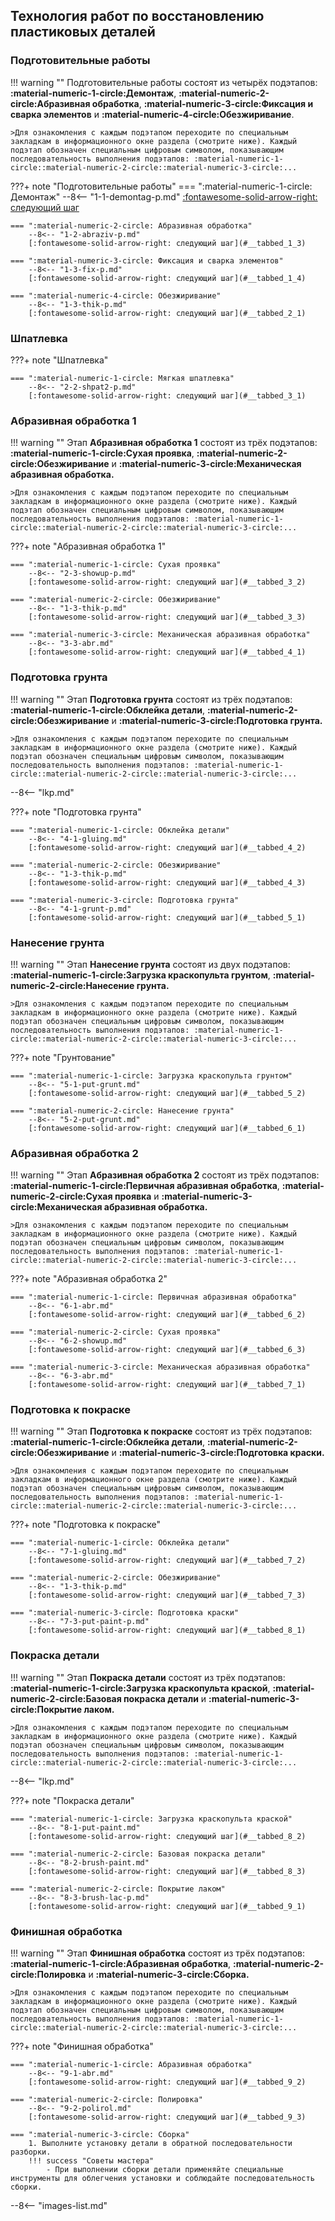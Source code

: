 ## Технология работ по восстановлению  пластиковых деталей

### Подготовительные работы

!!! warning ""
	Подготовительные работы состоят из четырёх подэтапов: __:material-numeric-1-circle:Демонтаж__, __:material-numeric-2-circle:Абразивная обработка__, __:material-numeric-3-circle:Фиксация и сварка элементов__ и __:material-numeric-4-circle:Обезжиривание__. 
	
	>Для ознакомления с каждым подэтапом переходите по специальным закладкам в информационного окне раздела (смотрите ниже). Каждый подэтап обозначен специальным цифровым символом, показывающим последовательность выполнения подэтапов: :material-numeric-1-circle::material-numeric-2-circle::material-numeric-3-circle:...

???+ note "Подготовительные работы"
	=== ":material-numeric-1-circle: Демонтаж"
		--8<-- "1-1-demontag-p.md"
	    [:fontawesome-solid-arrow-right: следующий шаг](#__tabbed_1_2)

	=== ":material-numeric-2-circle: Абразивная обработка"
		--8<-- "1-2-abraziv-p.md"
	    [:fontawesome-solid-arrow-right: следующий шаг](#__tabbed_1_3)

	=== ":material-numeric-3-circle: Фиксация и сварка элементов"
		--8<-- "1-3-fix-p.md"
	    [:fontawesome-solid-arrow-right: следующий шаг](#__tabbed_1_4)

	=== ":material-numeric-4-circle: Обезжиривание"
		--8<-- "1-3-thik-p.md"
	    [:fontawesome-solid-arrow-right: следующий шаг](#__tabbed_2_1)

### Шпатлевка

???+ note "Шпатлевка"

	=== ":material-numeric-1-circle: Мягкая шпатлевка"
		--8<-- "2-2-shpat2-p.md"
	    [:fontawesome-solid-arrow-right: следующий шаг](#__tabbed_3_1)


### Абразивная обработка 1

!!! warning ""
	Этап __Абразивная обработка 1__ состоят из трёх подэтапов: __:material-numeric-1-circle:Сухая проявка__, __:material-numeric-2-circle:Обезжиривание__ и __:material-numeric-3-circle:Механическая абразивная обработка.__
	
	>Для ознакомления с каждым подэтапом переходите по специальным закладкам в информационного окне раздела (смотрите ниже). Каждый подэтап обозначен специальным цифровым символом, показывающим последовательность выполнения подэтапов: :material-numeric-1-circle::material-numeric-2-circle::material-numeric-3-circle:...

???+ note "Абразивная обработка 1"

	=== ":material-numeric-1-circle: Сухая проявка"
		--8<-- "2-3-showup-p.md"
	    [:fontawesome-solid-arrow-right: следующий шаг](#__tabbed_3_2)
			
	=== ":material-numeric-2-circle: Обезжиривание"
		--8<-- "1-3-thik-p.md"
	    [:fontawesome-solid-arrow-right: следующий шаг](#__tabbed_3_3)

	=== ":material-numeric-3-circle: Механическая абразивная обработка"
		--8<-- "3-3-abr.md"
	    [:fontawesome-solid-arrow-right: следующий шаг](#__tabbed_4_1)

### Подготовка грунта

!!! warning ""
	Этап __Подготовка грунта__ состоят из трёх подэтапов: __:material-numeric-1-circle:Обклейка детали__, __:material-numeric-2-circle:Обезжиривание__ и __:material-numeric-3-circle:Подготовка грунта.__
	
	>Для ознакомления с каждым подэтапом переходите по специальным закладкам в информационного окне раздела (смотрите ниже). Каждый подэтап обозначен специальным цифровым символом, показывающим последовательность выполнения подэтапов: :material-numeric-1-circle::material-numeric-2-circle::material-numeric-3-circle:...

--8<-- "lkp.md"

???+ note "Подготовка грунта"

	=== ":material-numeric-1-circle: Обклейка детали"
		--8<-- "4-1-gluing.md"
	    [:fontawesome-solid-arrow-right: следующий шаг](#__tabbed_4_2)
			
	=== ":material-numeric-2-circle: Обезжиривание"
		--8<-- "1-3-thik-p.md"
	    [:fontawesome-solid-arrow-right: следующий шаг](#__tabbed_4_3)

	=== ":material-numeric-3-circle: Подготовка грунта"
		--8<-- "4-1-grunt-p.md"
	    [:fontawesome-solid-arrow-right: следующий шаг](#__tabbed_5_1)


### Нанесение грунта

!!! warning ""
	Этап __Нанесение грунта__ состоят из двух подэтапов: __:material-numeric-1-circle:Загрузка краскопульта грунтом__, __:material-numeric-2-circle:Нанесение грунта.__
	
	>Для ознакомления с каждым подэтапом переходите по специальным закладкам в информационного окне раздела (смотрите ниже). Каждый подэтап обозначен специальным цифровым символом, показывающим последовательность выполнения подэтапов: :material-numeric-1-circle::material-numeric-2-circle::material-numeric-3-circle:...

???+ note "Грунтование"

	=== ":material-numeric-1-circle: Загрузка краскопульта грунтом"
		--8<-- "5-1-put-grunt.md"
	    [:fontawesome-solid-arrow-right: следующий шаг](#__tabbed_5_2)
			
	=== ":material-numeric-2-circle: Нанесение грунта"
		--8<-- "5-2-put-grunt.md"
	    [:fontawesome-solid-arrow-right: следующий шаг](#__tabbed_6_1)

### Абразивная обработка 2

!!! warning ""
	Этап __Абразивная обработка 2__ состоят из трёх подэтапов: __:material-numeric-1-circle:Первичная абразивная обработка__, __:material-numeric-2-circle:Сухая проявка__ и __:material-numeric-3-circle:Механическая абразивная обработка.__
	
	>Для ознакомления с каждым подэтапом переходите по специальным закладкам в информационного окне раздела (смотрите ниже). Каждый подэтап обозначен специальным цифровым символом, показывающим последовательность выполнения подэтапов: :material-numeric-1-circle::material-numeric-2-circle::material-numeric-3-circle:...

???+ note "Абразивная обработка 2"

	=== ":material-numeric-1-circle: Первичная абразивная обработка"
		--8<-- "6-1-abr.md"
		[:fontawesome-solid-arrow-right: следующий шаг](#__tabbed_6_2)
			
	=== ":material-numeric-2-circle: Сухая проявка"
		--8<-- "6-2-showup.md"
	    [:fontawesome-solid-arrow-right: следующий шаг](#__tabbed_6_3)

	=== ":material-numeric-3-circle: Механическая абразивная обработка"
		--8<-- "6-3-abr.md"
	    [:fontawesome-solid-arrow-right: следующий шаг](#__tabbed_7_1)

### Подготовка к покраске

!!! warning ""
	Этап __Подготовка к покраске__ состоят из трёх подэтапов: __:material-numeric-1-circle:Обклейка детали__, __:material-numeric-2-circle:Обезжиривание__ и __:material-numeric-3-circle:Подготовка краски.__
	
	>Для ознакомления с каждым подэтапом переходите по специальным закладкам в информационного окне раздела (смотрите ниже). Каждый подэтап обозначен специальным цифровым символом, показывающим последовательность выполнения подэтапов: :material-numeric-1-circle::material-numeric-2-circle::material-numeric-3-circle:...

???+ note "Подготовка к покраске"

	=== ":material-numeric-1-circle: Обклейка детали"
		--8<-- "7-1-gluing.md"
	    [:fontawesome-solid-arrow-right: следующий шаг](#__tabbed_7_2)
			
	=== ":material-numeric-2-circle: Обезжиривание"
		--8<-- "1-3-thik-p.md"
	    [:fontawesome-solid-arrow-right: следующий шаг](#__tabbed_7_3)

	=== ":material-numeric-3-circle: Подготовка краски"
		--8<-- "7-3-put-paint-p.md"
	    [:fontawesome-solid-arrow-right: следующий шаг](#__tabbed_8_1)

### Покраска детали

!!! warning ""
	Этап __Покраска детали__ состоят из трёх подэтапов: __:material-numeric-1-circle:Загрузка краскопульта краской__, __:material-numeric-2-circle:Базовая покраска детали__ и __:material-numeric-3-circle:Покрытие лаком.__
	
	>Для ознакомления с каждым подэтапом переходите по специальным закладкам в информационного окне раздела (смотрите ниже). Каждый подэтап обозначен специальным цифровым символом, показывающим последовательность выполнения подэтапов: :material-numeric-1-circle::material-numeric-2-circle::material-numeric-3-circle:...

--8<-- "lkp.md"

???+ note "Покраска детали"

	=== ":material-numeric-1-circle: Загрузка краскопульта краской"
		--8<-- "8-1-put-paint.md"
	    [:fontawesome-solid-arrow-right: следующий шаг](#__tabbed_8_2)
			
	=== ":material-numeric-2-circle: Базовая покраска детали"
		--8<-- "8-2-brush-paint.md"
	    [:fontawesome-solid-arrow-right: следующий шаг](#__tabbed_8_3)

	=== ":material-numeric-2-circle: Покрытие лаком"
		--8<-- "8-3-brush-lac-p.md"
	    [:fontawesome-solid-arrow-right: следующий шаг](#__tabbed_9_1)

### Финишная обработка

!!! warning ""
	Этап __Финишная обработка__ состоят из трёх подэтапов: __:material-numeric-1-circle:Абразивная обработка__, __:material-numeric-2-circle:Полировка__ и __:material-numeric-3-circle:Сборка.__
	
	>Для ознакомления с каждым подэтапом переходите по специальным закладкам в информационного окне раздела (смотрите ниже). Каждый подэтап обозначен специальным цифровым символом, показывающим последовательность выполнения подэтапов: :material-numeric-1-circle::material-numeric-2-circle::material-numeric-3-circle:...

???+ note "Финишная обработка"

	=== ":material-numeric-1-circle: Абразивная обработка"
		--8<-- "9-1-abr.md"
		[:fontawesome-solid-arrow-right: следующий шаг](#__tabbed_9_2)
			
	=== ":material-numeric-2-circle: Полировка"
		--8<-- "9-2-polirol.md"
		[:fontawesome-solid-arrow-right: следующий шаг](#__tabbed_9_3)

	=== ":material-numeric-3-circle: Сборка"
		1. Выполните установку детали в обратной последовательности разборки.
		!!! success "Советы мастера"
			- При выполнении сборки детали применяйте специальные инструменты для облегчения установки и соблюдайте последовательность сборки.
--8<-- "images-list.md"
